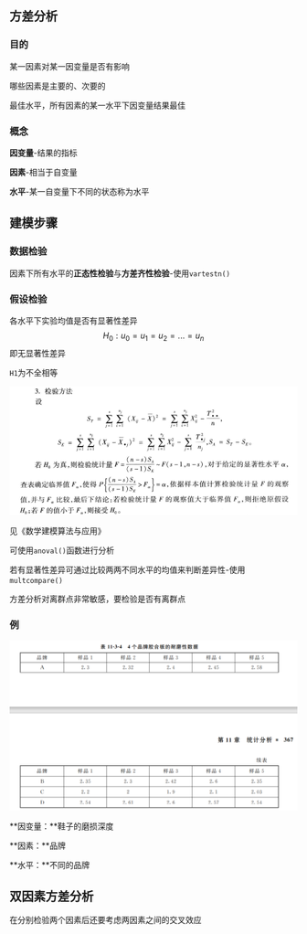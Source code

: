 ## 方差分析



### 目的

某一因素对某一因变量是否有影响

哪些因素是主要的、次要的

最佳水平，所有因素的某一水平下因变量结果最佳



### 概念

**因变量**-结果的指标

**因素**-相当于自变量

**水平**-某一自变量下不同的状态称为水平



## 建模步骤



### 数据检验

因素下所有水平的**正态性检验**与**方差齐性检验**-使用`vartestn()`



### 假设检验

各水平下实验均值是否有显著性差异
$$
H_0:u_0=u_1=u_2=...=u_n
$$
即无显著性差异

`H1`为不全相等



![image-20220320125459413](https://raw.githubusercontent.com/Chikie920/Mark/main/Sources/images_math/image-20220320125459413.png)

见《数学建模算法与应用》



可使用`anoval()`函数进行分析



若有显著性差异可通过比较两两不同水平的均值来判断差异性-使用`multcompare()`

方差分析对离群点非常敏感，要检验是否有离群点



### 例

![image-20220320130837203](https://raw.githubusercontent.com/Chikie920/Mark/main/Sources/images_math/image-20220320130837203.png)



**因变量：**鞋子的磨损深度

**因素：**品牌

**水平：**不同的品牌



## 双因素方差分析

在分别检验两个因素后还要考虑两因素之间的交叉效应